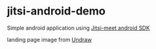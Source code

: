 # jitsi-android-demo

Simple android application using [Jitsi-meet android SDK](https://jitsi.github.io/handbook/docs/dev-guide/dev-guide-android-sdk)


landing page image from [Undraw](https://undraw.co/)

